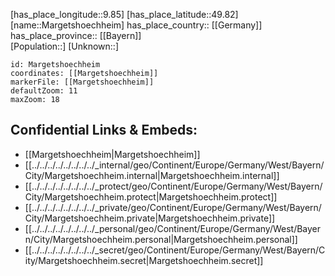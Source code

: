 ﻿---
location: [49.82,9.85] 
mapzoom: [7,12] 
mapmarker: city 
type: City
tags:
- geo/City


SpocWebEntityId: 32278
isDeleted: false
confidential: public

---
[has_place_longitude::9.85] 
[has_place_latitude::49.82] 
[name::Margetshoechheim] 
has_place_country:: [[Germany]]  
has_place_province:: [[Bayern]]  
[Population::] 
[Unknown::] 


```leaflet
id: Margetshoechheim
coordinates: [[Margetshoechheim]] 
markerFile: [[Margetshoechheim]] 
defaultZoom: 11 
maxZoom: 18
```


## Confidential Links & Embeds: 
- [[Margetshoechheim|Margetshoechheim]]  
- [[../../../../../../../../_internal/geo/Continent/Europe/Germany/West/Bayern/City/Margetshoechheim.internal|Margetshoechheim.internal]] 
- [[../../../../../../../../_protect/geo/Continent/Europe/Germany/West/Bayern/City/Margetshoechheim.protect|Margetshoechheim.protect]] 
- [[../../../../../../../../_private/geo/Continent/Europe/Germany/West/Bayern/City/Margetshoechheim.private|Margetshoechheim.private]] 
- [[../../../../../../../../_personal/geo/Continent/Europe/Germany/West/Bayern/City/Margetshoechheim.personal|Margetshoechheim.personal]] 
- [[../../../../../../../../_secret/geo/Continent/Europe/Germany/West/Bayern/City/Margetshoechheim.secret|Margetshoechheim.secret]] 
